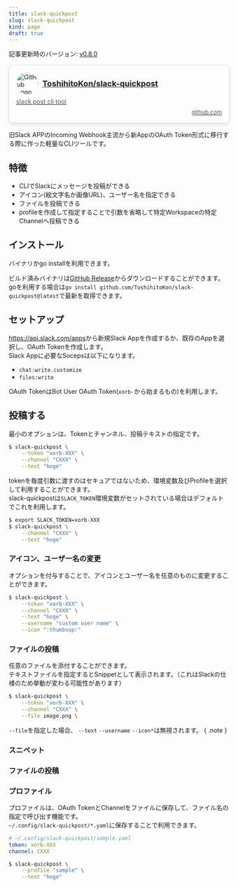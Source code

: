 ```yaml
---
title: slack-quickpost
slug: slack-quickpost
kind: page
draft: true
---
```


記事更新時のバージョン: [v0.8.0](https://github.com/ToshihitoKon/slack-quickpost/releases/tag/v0.8.0)

<a class="card" href="https://github.com/ToshihitoKon/slack-quickpost" target="_blank">
  <div class="card-header">
    <img src="https://avatars.githubusercontent.com/u/10419053?s=200&v=4" alt="GitHub Logo">
    <div class="card-title">
      ToshihitoKon/slack-quickpost
    </div>
  </div>
  <div class="card-description">
    slack post cli tool
</div>
  <div class="card-footer">github.com</div>
</a>

旧Slack APPのIncoming Webhook主流から新AppのOAuth Token形式に移行する際に作った軽量なCLIツールです。

## 特徴

- CLIでSlackにメッセージを投稿ができる
- アイコン(絵文字名か画像URL)、ユーザー名を指定できる
- ファイルを投稿できる
- profileを作成して指定することで引数を省略して特定Workspaceの特定Channelへ投稿できる

## インストール

バイナリかgo installを利用できます。

ビルド済みバイナリは<a target="_blank" href="https://github.com/ToshihitoKon/slack-quickpost/releases">GitHub Release</a>からダウンロードすることができます。  
goを利用する場合は`go install github.com/ToshihitoKon/slack-quickpost@latest`で最新を取得できます。

## セットアップ

<a href="https://api.slack.com/apps" target="_blank">https://api.slack.com/apps</a>から新規Slack Appを作成するか、既存のAppを選択し、OAuth Tokenを作成します。  
Slack Appに必要なSocepsは以下になります。

- `chat:write.customize`
- `files:write`

OAuth TokenはBot User OAuth Token(`xorb-`から始まるもの)を利用します。

## 投稿する

最小のオプションは、Tokenとチャンネル、投稿テキストの指定です。
```bash
$ slack-quickpost \
    --token "xorb-XXX" \
    --channel "CXXX" \
    --text "hoge"
```

tokenを毎度引数に渡すのはセキュアではないため、環境変数及びProfileを選択して利用することができます。  
slack-quickpostは`SLACK_TOKEN`環境変数がセットされている場合はデフォルトでこれを利用します。

```bash
$ export SLACK_TOKEN=xorb-XXX
$ slack-quickpost \
    --channel "CXXX" \
    --text "hoge"
```

### アイコン、ユーザー名の変更

オプションを付与することで、アイコンとユーザー名を任意のものに変更することができます。

```bash
$ slack-quickpost \
    --token "xorb-XXX" \
    --channel "CXXX" \
    --text "hoge" \
    --username "custom user name" \
    --icon ":thumbsup:"    
```

### ファイルの投稿

任意のファイルを添付することができます。  
テキストファイルを指定するとSnippetとして表示されます。（これはSlackの仕様のため挙動が変わる可能性があります）

```bash
$ slack-quickpost \
    --token "xorb-XXX" \
    --channel "CXXX" \
    --file image.png \
```


`--file`を指定した場合、 `--text` `--username` `--icon*`は無視されます。
{ .note }

### スニペット

### ファイルの投稿

### プロファイル

プロファイルは、OAuth TokenとChannelをファイルに保存して、ファイル名の指定で呼び出す機能です。  
`~/.config/slack-quickpost/*.yaml`に保存することで利用できます。  

```yaml
# ~/.config/slack-quickpost/sample.yaml
token: xorb-XXX
channel: CXXX
```

```bash
$ slack-quickpost \
    --profile "sample" \
    --text "hoge"
```

<style>
.card {
    border: 1px solid #ddd;
    box-shadow: 0 4px 8px rgba(0, 0, 0, 0.1);
}

.card-description,
.card-footer {
    color: #555;
}


.card {
    margin: 16px auto;
    display: block;
    border-radius: 8px;
    padding: 16px;
    max-width: 600px;
}

.card-header {
    display: flex;
    align-items: center;
    margin: 0;
}

.card img {
    width: 50px;
    height: 50px;
    border-radius: 50%;
    margin: 0;
}

.card-title {
    font-size: 18px;
    font-weight: bold;
    margin: 10px;
}

.card-description {
    font-size: 14px;
    margin: 8px 0;
}

.card-footer {
    font-size: 13px;
    margin: 0;
    text-align: right;
}

.note {
  padding: 16px;
  margin-top: 20px;
  border-radius: 8px;
  font-size: 1em;

  background-color: #FEF0B3;
}
.dark .note {
  background-color: #2e2e33;
}

</style>

